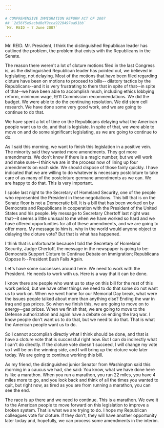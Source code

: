 ```yaml
---
---

# COMPREHENSIVE IMMIGRATION REFORM ACT OF 2007
## `2d56f5e9acbd0df9cca9228497aa91bb`
`Mr. REID — 7 June 2007`

---
```



Mr. REID. Mr. President, I think the distinguished Republican leader 
has outlined the problem, the problem that exists with the Republicans 
in the Senate.

The reason there weren't a lot of cloture motions filed in the last 
Congress is, as the distinguished Republican leader has pointed out, we 
believed in legislating, not delaying. Most of the motions that have 
been filed regarding cloture have been on motions to proceed to bills--
dilatory tactics by the Republicans--and it is very frustrating to them 
that in spite of that--in spite of that--we have been able to 
accomplish much, including ethics lobbying reform, minimum wage, 9/11 
Commission recommendations. We did the budget. We were able to do the 
continuing resolution. We did stem cell research. We have done some 
very good work, and we are going to continue to do that.

We have spent a lot of time on the Republicans delaying what the 
American people want us to do, and that is legislate. In spite of that, 
we were able to move on and do some significant legislating, as we are 
going to continue to do.

As I said this morning, we want to finish this legislation in a 
positive vein. The minority said they wanted more amendments. They got 
more amendments. We don't know if there is a magic number, but we will 
work and make sure--I think we are in the process now of lining up four 
amendments on each side. We should dispose of those fairly quickly. I 
have indicated that we are willing to do whatever is necessary 
postcloture to take care of as many of the postcloture germane 
amendments as we can. We are happy to do that. This is very important.

I spoke last night to the Secretary of Homeland Security, one of the 
people who represented the President in these negotiations. This bill 
that is on the Senate floor is not a Democratic bill. It is a bill that 
has been worked on by Democrats and Republicans in cooperation with the 
President of the United States and his people. My message to Secretary 
Chertoff last night was that--it seems a little unusual to me when we 
have worked so hard and we have offered opportunities for all of these 
amendments, and we are going to offer more. My message to him is, why 
in the world would anyone object to delaying the cloture vote? But that 
is what has happened.

I think that is unfortunate because I told the Secretary of Homeland 
Security, Judge Chertoff, the message in the newspaper is going to be: 
Democrats Support Cloture to Continue Debate on Immigration; 
Republicans Oppose It--President Bush Fails Again.

Let's have some successes around here. We need to work with the 
President. He needs to work with us. Here is a way that it can be done.

I know there are people who want us to stay on this bill for the rest 
of this work period, but we have other things we need to do that some 
do not want us to work on. When we went home for our Memorial Day 
break, what were the issues people talked about more than anything 
else? Ending the war in Iraq and gas prices. So when we finish this, we 
are going to move on to energy--gas prices. When we finish that, we are 
going to move to the Defense authorization and again have a debate on 
ending the Iraq war. I know people don't want us to do that, but we 
need to do that. That is what the American people want us to do.

So I cannot accomplish directly what I think should be done, and that 
is have a cloture vote that is successful right now. But I can do 
indirectly what I can't do directly. If the cloture vote doesn't 
succeed, I will change my vote so I will be on the winning side, and I 
will bring up the cloture vote later today. We are going to continue 
working this bill.

As my friend, the distinguished junior Senator from Washington said 
this morning in a caucus we had, she said: You know, what we have done 
here is like a marathon. When you run a marathon, you run 22 miles, you 
have 4 miles more to go, and you look back and think of all the times 
you wanted to quit, but right now, as tired as you are from running a 
marathon, you can see the end.

The race is up there and we need to continue. This is a marathon. We 
owe it to the American people to move forward on this legislation to 
improve a broken system. That is what we are trying to do. I hope my 
Republican colleagues vote for cloture. If they don't, they will have 
another opportunity later today and, hopefully, we can process some 
amendments in the interim.